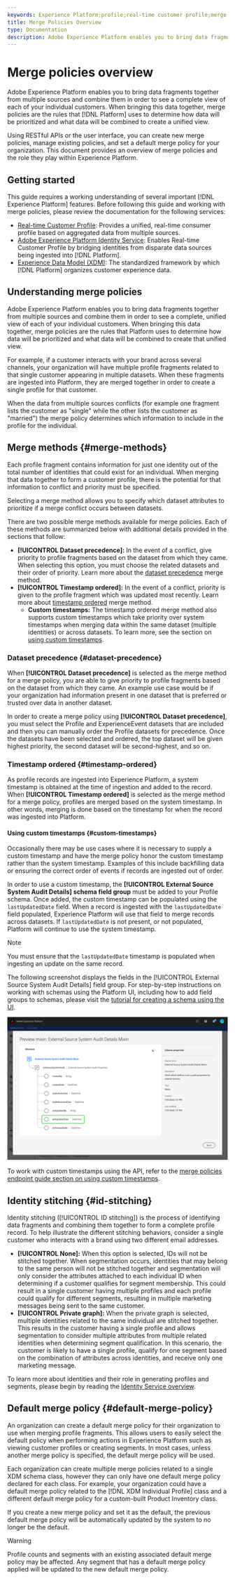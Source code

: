 ```yaml
---
keywords: Experience Platform;profile;real-time customer profile;merge policies;UI;user interface;timestamp ordered;dataset precedence
title: Merge Policies Overview
type: Documentation
description: Adobe Experience Platform enables you to bring data fragments together from multiple sources and combine them in order to see a complete view of your individual customers. When bringing this data together, merge policies are the rules that Platform uses to determine how data will be prioritized and what data will be combined to create the unified view.
---
```


# Merge policies overview

Adobe Experience Platform enables you to bring data fragments together from multiple sources and combine them in order to see a complete view of each of your individual customers. When bringing this data together, merge policies are the rules that [!DNL Platform] uses to determine how data will be prioritized and what data will be combined to create a unified view. 

Using RESTful APIs or the user interface, you can create new merge policies, manage existing policies, and set a default merge policy for your organization. This document provides an overview of merge policies and the role they play within Experience Platform.

## Getting started

This guide requires a working understanding of several important [!DNL Experience Platform] features. Before following this guide and working with merge policies, please review the documentation for the following services:

* [Real-time Customer Profile](../home.md): Provides a unified, real-time consumer profile based on aggregated data from multiple sources.
* [Adobe Experience Platform Identity Service](../../identity-service/home.md): Enables Real-time Customer Profile by bridging identities from disparate data sources being ingested into [!DNL Platform].
* [Experience Data Model (XDM)](../../xdm/home.md): The standardized framework by which [!DNL Platform] organizes customer experience data.

## Understanding merge policies

Adobe Experience Platform enables you to bring data fragments together from multiple sources and combine them in order to see a complete, unified view of each of your individual customers. When bringing this data together, merge policies are the rules that Platform uses to determine how data will be prioritized and what data will be combined to create that unified view.

For example, if a customer interacts with your brand across several channels, your organization will have multiple profile fragments related to that single customer appearing in multiple datasets. When these fragments are ingested into Platform, they are merged together in order to create a single profile for that customer. 

When the data from multiple sources conflicts (for example one fragment lists the customer as "single" while the other lists the customer as "married") the merge policy determines which information to include in the profile for the individual.

## Merge methods {#merge-methods}

Each profile fragment contains information for just one identity out of the total number of identities that could exist for an individual. When merging that data together to form a customer profile, there is the potential for that information to conflict and priority must be specified. 

Selecting a merge method allows you to specify which dataset attributes to prioritize if a merge conflict occurs between datasets. 

There are two possible merge methods available for merge policies. Each of these methods are summarized below with additional details provided in the sections that follow:

* **[!UICONTROL Dataset precedence]:** In the event of a conflict, give priority to profile fragments based on the dataset from which they came. When selecting this option, you must choose the related datasets and their order of priority. Learn more about the [dataset precedence](#dataset-precedence) merge method.
* **[!UICONTROL Timestamp ordered]:** In the event of a conflict, priority is given to the profile fragment which was updated most recently. Learn more about [timestamp ordered](#timestamp-ordered) merge method.
    * **Custom timestamps:** The timestamp ordered merge method also supports custom timestamps which take priority over system timestamps when merging data within the same dataset (multiple identities) or across datasets. To learn more, see the section on [using custom timestamps](#custom-timestamps).

### Dataset precedence {#dataset-precedence}

When **[!UICONTROL Dataset precedence]** is selected as the merge method for a merge policy, you are able to give priority to profile fragments based on the dataset from which they came. An example use case would be if your organization had information present in one dataset that is preferred or trusted over data in another dataset. 

In order to create a merge policy using **[!UICONTROL Dataset precedence]**, you must select the Profile and ExperienceEvent datasets that are included and then you can manually order the Profile datasets for precedence. Once the datasets have been selected and ordered, the top dataset will be given highest priority, the second dataset will be second-highest, and so on.

### Timestamp ordered {#timestamp-ordered}

As profile records are ingested into Experience Platform, a system timestamp is obtained at the time of ingestion and added to the record. When **[!UICONTROL Timestamp ordered]** is selected as the merge method for a merge policy, profiles are merged based on the system timestamp. In other words, merging is done based on the timestamp for when the record was ingested into Platform.

#### Using custom timestamps {#custom-timestamps}

Occasionally there may be use cases where it is necessary to supply a custom timestamp and have the merge policy honor the custom timestamp rather than the system timestamp. Examples of this include backfilling data or ensuring the correct order of events if records are ingested out of order.

In order to use a custom timestamp, the **[!UICONTROL External Source System Audit Details] schema field group** must be added to your Profile schema. Once added, the custom timestamp can be populated using the `lastUpdatedDate` field. When a record is ingested with the `lastUpdatedDate` field populated, Experience Platform will use that field to merge records across datasets. If `lastUpdatedDate` is not present, or not populated, Platform will continue to use the system timestamp.

>[!NOTE]
>
>You must ensure that the `lastUpdatedDate` timestamp is populated when ingesting an update on the same record.

The following screenshot displays the fields in the [!UICONTROL External Source System Audit Details] field group. For step-by-step instructions on working with schemas using the Platform UI, including how to add field groups to schemas, please visit the [tutorial for creating a schema using the UI](../../xdm/tutorials/create-schema-ui.md).

![](../images/merge-policies/custom-timestamp-field-group.png)

To work with custom timestamps using the API, refer to the [merge policies endpoint guide section on using custom timestamps](../api/merge-policies.md#custom-timestamps).

## Identity stitching {#id-stitching}

Identity stitching ([!UICONTROL ID stitching]) is the process of identifying data fragments and combining them together to form a complete profile record. To help illustrate the different stitching behaviors, consider a single customer who interacts with a brand using two different email addresses.

* **[!UICONTROL None]:** When this option is selected, IDs will not be stitched together. When segmentation occurs, identities that may belong to the same person will not be stitched together and segmentation will only consider the attributes attached to each individual ID when determining if a customer qualifies for segment membership. This could result in a single customer having multiple profiles and each profile could qualify for different segments, resulting in multiple marketing messages being sent to the same customer.
* **[!UICONTROL Private graph]:** When the private graph is selected, multiple identities related to the same individual are stitched together. This results in the customer having a single profile and allows segmentation to consider multiple attributes from multiple related identities when determining segment qualification. In this scenario, the customer is likely to have a single profile, qualify for one segment based on the combination of attributes across identities, and receive only one marketing message.

To learn more about identities and their role in generating profiles and segments, please begin by reading the [Identity Service overview](../../identity-service/home.md).

## Default merge policy {#default-merge-policy}

An organization can create a default merge policy for their organization to use when merging profile fragments. This allows users to easily select the default policy when performing actions in Experience Platform such as viewing customer profiles or creating segments. In most cases, unless another merge policy is specified, the default merge policy will be used.

Each organization can create multiple merge policies related to a single XDM schema class, however they can only have one default merge policy declared for each class. For example, your organization could have a default merge policy related to the [!DNL XDM Individual Profile] class and a different default merge policy for a custom-built Product Inventory class. 

If you create a new merge policy and set it as the default, the previous default merge policy will be automatically updated by the system to no longer be the default.

>[!WARNING]
>
>Profile counts and segments with an existing associated default merge policy may be affected. Any segment that has a default merge policy applied will be updated to the new default merge policy.

